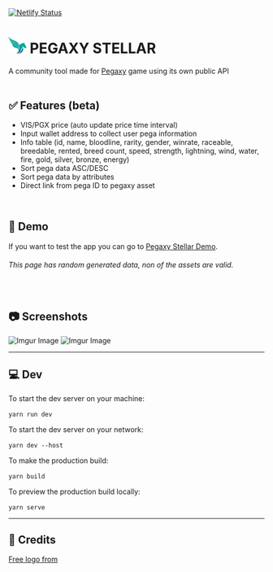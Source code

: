 [![Netlify Status](https://api.netlify.com/api/v1/badges/c2690b44-7990-4afe-ae3d-21a70b4bd2d4/deploy-status)](https://app.netlify.com/sites/pegaxystellar/deploys)


# <img src="https://github.com/VitorDiass/pegaxy_stellar/blob/main/public/images/logo.png?raw=true" width="35" title="logo"> PEGAXY STELLAR

A community tool made for [Pegaxy](https://pegaxy.io/) game using its own public API
<br>
<br>


## ✅ Features (beta)

- VIS/PGX price (auto update price time interval)
- Input wallet address to collect user pega information
- Info table (id, name, bloodline, rarity, gender, winrate, raceable, breedable, rented, breed count, speed, strength, lightning, wind, water, fire, gold, silver, bronze, energy)
- Sort pega data ASC/DESC
- Sort pega data by attributes
- Direct link from pega ID to pegaxy asset
<br>

## 🧪 Demo
If you want to test the app you can go to [Pegaxy Stellar Demo](https://pegaxystellar.netlify.app/demo).
###### This page has random generated data, non of the assets are valid. 
<br>

## 📷 Screenshots
![Imgur Image](https://imgur.com/0jGvuxW.png)
![Imgur Image](https://imgur.com/hQypxA1.png)

---

## 💻 Dev

To start the dev server on your machine:

```shell
yarn run dev
```

To start the dev server on your network:

```shell
yarn dev --host
```

To make the production build:

```shell
yarn build
```

To preview the production build locally:

```shell
yarn serve
```

---

## 👏 Credits

[Free logo from](https://www.clipartmax.com/middle/m2H7K9d3b1d3A0N4_pegasus-flying-horses-car-horse-with-wings-logo/)
